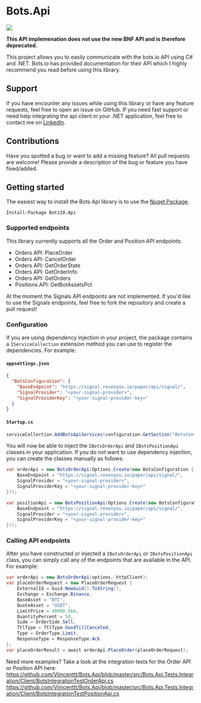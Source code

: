 # Bots.Api
![](https://github.com/Viincenttt/Bots.Api/workflows/Bots.Api%20-%20Build%20and%20test/badge.svg)

**This API implemenation does not use the new BNF API and is therefore deprecated.**

This project allows you to easily communicate with the bots.io API using C# and .NET. Bots.io has provided documentation for their API which I highly recommend you read before using this library. 

## Support
If you have encounter any issues while using this library or have any feature requests, feel free to open an issue on GitHub. If you need fast support or need help integrating the api client in your .NET application, feel free to contact me on [LinkedIn](https://www.linkedin.com/in/vincent-kok-4aa44211/). 

## Contributions
Have you spotted a bug or want to add a missing feature? All pull requests are welcome! Please provide a description of the bug or feature you have fixed/added.

## Getting started
The easiest way to install the Bots Api library is to use the [Nuget Package](https://www.nuget.org/packages/BotsIO.Api).
```
Install-Package BotsIO.Api
```

### Supported endpoints
This library currently supports all the Order and Position API endpoints:
- Orders API: PlaceOrder
- Orders API: CancelOrder
- Orders API: GetOrderState
- Orders API: GetOrderInfo
- Orders API: GetOrders
- Positions API: GetBotAssetsPct

At the moment the Signals API endpoints are not implemented. If you'd like to use the Signals endpoints, feel free to fork the repository and create a pull request! 

### Configuration
If you are using dependency injection in your project, the package contains a `IServiceCollection` extension method you can use to register the dependencies. For example: 

#### **`appsettings.json`**
```json
{
  "BotsConfiguration": {
    "BaseEndpoint": "https://signal.revenyou.io/paper/api/signal/",
    "SignalProvider": "<your-signal-provider>",
    "SignalProviderKey": "<your-signal-provider-key>"
  } 
}
```

#### **`Startup.cs`**
```c#
serviceCollection.AddBotsApiServices(configuration.GetSection("BotsConfiguration"));
```

You will now be able to inject the `IBotsOrderApi` and `IBotsPositionApi` classes in your application. If you do not want to use dependency injection, you can create the classes manually as follows:
```c#
var orderApi = new BotsOrderApi(Options.Create(new BotsConfiguration {
    BaseEndpoint = "https://signal.revenyou.io/paper/api/signal/",
    SignalProvider = "<your-signal-provider>",
    SignalProviderKey = "<your-signal-provider-key>"
}));

var positionApi = new BotsPositionApi(Options.Create(new BotsConfiguration {
    BaseEndpoint = "https://signal.revenyou.io/paper/api/signal/",
    SignalProvider = "<your-signal-provider>",
    SignalProviderKey = "<your-signal-provider-key>"
}));
```

### Calling API endpoints
After you have constructed or injected a `IBotsOrderApi` or `IBotsPositionApi` class, you can simply call any of the endpoints that are available in the API. For example:
```c#
var orderApi = new BotsOrderApi(options, httpClient);
var placeOrderRequest = new PlaceOrderRequest {
    ExternalId = Guid.NewGuid().ToString(),
    Exchange = Exchange.Binance,
    BaseAsset = "BTC",
    QuoteAsset = "USDT",
    LimitPrice = 40000.56m,
    QuantityPercent = 50,
    Side = OrderSide.Sell,
    TtlType = TtlType.GoodTillCanceled,
    Type = OrderType.Limit,
    ResponseType = ResponseType.Ack
};
var placeOrderResult = await orderApi.PlaceOrder(placeOrderRequest);
```

Need more examples? Take a look at the integration tests for the Order API or Position API here: 
https://github.com/Viincenttt/Bots.Api/blob/master/src/Bots.Api.Tests.Integration/Client/BotsIntegrationTestOrderApi.cs
https://github.com/Viincenttt/Bots.Api/blob/master/src/Bots.Api.Tests.Integration/Client/BotsIntegrationTestPositionApi.cs
